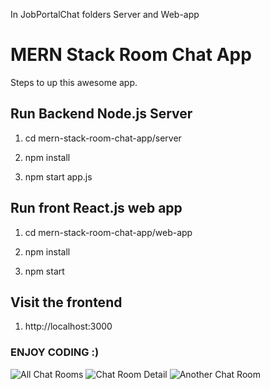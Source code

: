 In JobPortalChat folders Server and Web-app
# MERN Stack Room Chat App

Steps to up this awesome app.

## Run Backend Node.js Server

1. cd mern-stack-room-chat-app/server

2. npm install

3. npm start app.js

## Run front React.js web app

1. cd mern-stack-room-chat-app/web-app

2. npm install

3. npm start

## Visit the frontend
1. http://localhost:3000

### ENJOY CODING :)


![All Chat Rooms](all-rooms.png)
![Chat Room Detail](room-chat-detail.png)
![Another Chat Room](another-room.png) 


